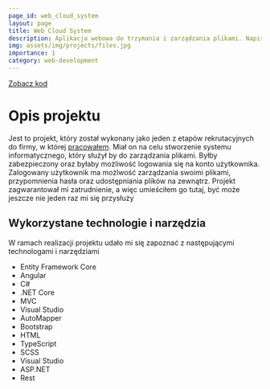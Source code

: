 ```yaml
---
page_id: web_cloud_system
layout: page
title: Web Cloud System
description: Aplikacja webowa do trzymania i zarządzania plikami. Napisana w .NET Core
img: assets/img/projects/files.jpg
importance: 1
category: web-development
---
```


<div class="links">
  <a href="https://github.com/Ziumper/WebCloudSystem" class="btn btn-amber btn-sm z-depth-0" role="button">Zobacz kod <i class="fa-brands fa-github"></i></a>
</div>

# Opis projektu

Jest to projekt, który został wykonany jako jeden z etapów rekrutacyjnych do firmy, w której [pracowałem](/cv). Miał on na celu stworzenie systemu informatycznego, który służył by do zarządzania plikami. Byłby zabezpieczony oraz byłaby możliwość logowania się na konto użytkownika. Zalogowany użytkownik ma możlwość zarządzania swoimi plikami, przypomnienia hasła oraz udostępniania plików na zewnątrz. Projekt zagwarantował mi zatrudnienie, a więc umieściłem go tutaj, być może jeszcze nie jeden raz mi się przysłuży

## Wykorzystane technologie i narzędzia

W ramach realizacji projektu udało mi się zapoznać z następującymi technologami i narzędziami

- Entity Framework Core
- Angular
- C#
- .NET Core
- MVC
- Visual Studio
- AutoMapper
- Bootstrap
- HTML
- TypeScript
- SCSS
- Visual Studio
- ASP.NET
- Rest
